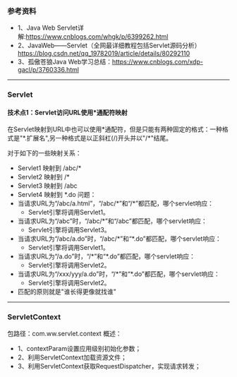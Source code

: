 ### 参考资料
* 1、Java Web Servlet详解:https://www.cnblogs.com/whgk/p/6399262.html
* 2、JavaWeb——Servlet（全网最详细教程包括Servlet源码分析）https://blog.csdn.net/qq_19782019/article/details/80292110
* 3、孤傲苍狼Java Web学习总结：https://www.cnblogs.com/xdp-gacl/p/3760336.html

***

### Servlet
#### 技术点1：Servlet访问URL使用*通配符映射
在Servlet映射到URL中也可以使用\*通配符，但是只能有两种固定的格式：一种格式是"\*.扩展名",另一种格式是以正斜杠(/)开头并以"/*"结尾。

对于如下的一些映射关系：
* Servlet1 映射到 /abc/*
* Servlet2 映射到 /*
* Servlet3 映射到 /abc
* Servlet4 映射到 *.do
问题：
* 当请求URL为“/abc/a.html”，“/abc/\*”和“/*”都匹配，哪个servlet响应：
    * Servlet引擎将调用Servlet1。
* 当请求URL为“/abc”时，“/abc/*”和“/abc”都匹配，哪个servlet响应：
    * Servlet引擎将调用Servlet3。
* 当请求URL为“/abc/a.do”时，“/abc/\*”和“*.do”都匹配，哪个servlet响应：
    * Servlet引擎将调用Servlet1。
* 当请求URL为“/a.do”时，“/\*”和“*.do”都匹配，哪个servlet响应：
    * Servlet引擎将调用Servlet2。
* 当请求URL为“/xxx/yyy/a.do”时，“/\*”和“*.do”都匹配，哪个servlet响应：
    * Servlet引擎将调用Servlet2。
* 匹配的原则就是"谁长得更像就找谁"

***

### ServletContext
包路径：com.ww.servlet.context
概述：
* 1、contextParam设置应用级别初始化参数；
* 2、利用ServletContext加载资源文件；
* 3、利用ServletContext获取RequestDispatcher，实现请求转发；